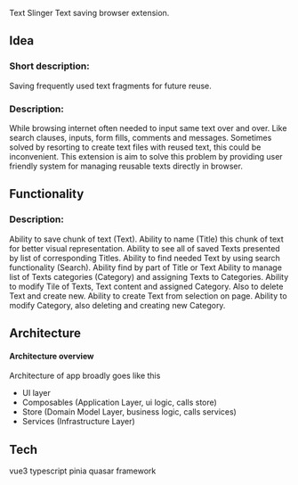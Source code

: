Text Slinger
Text saving browser extension.

## Idea

### Short description:

Saving frequently used text fragments for future reuse.

### Description:

While browsing internet often needed to input same text over and over. Like search clauses, inputs, form fills, comments and messages. Sometimes solved by resorting to create text files with reused text, this could be inconvenient.
This extension is aim to solve this problem by providing user friendly system for managing reusable texts directly in browser.

## Functionality

### Description:

Ability to save chunk of text (Text).
Ability to name (Title) this chunk of text for better visual representation.
Ability to see all of saved Texts presented by list of corresponding Titles.
Ability to find needed Text by using search functionality (Search).
Ability find by part of Title or Text
Ability to manage list of Texts categories (Category) and assigning Texts to Categories.
Ability to modify Tile of Texts, Text content and assigned Category. Also to delete Text and create new.
Ability to create Text from selection on page.
Ability to modify Category, also deleting and creating new Category.


## Architecture

#### Architecture overview

Architecture of app broadly goes like this

- UI layer
- Composables (Application Layer, ui logic, calls store)
- Store (Domain Model Layer, business logic, calls services)
- Services (Infrastructure Layer)

## Tech

vue3
typescript
pinia
quasar framework

